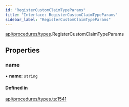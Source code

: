 ```yaml
---
id: "RegisterCustomClaimTypeParams"
title: "Interface: RegisterCustomClaimTypeParams"
sidebar_label: "RegisterCustomClaimTypeParams"
---
```


[api/procedures/types](../../../../../modules/API/Procedures/Types/Types.md).RegisterCustomClaimTypeParams

## Properties

### name

• **name**: `string`

#### Defined in

[api/procedures/types.ts:1541](https://github.com/PolymeshAssociation/polymesh-sdk/blob/fe2e6dd1d/src/api/procedures/types.ts#L1541)
